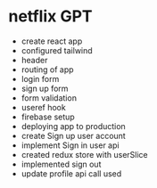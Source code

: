 
# netflix GPT
 - create react app
 - configured tailwind
 - header
 - routing of app
 - login form
 - sign up form
 - form validation
 - useref hook
 - firebase setup
 - deploying app to production 
 - create Sign up user account
 - implement Sign in user api 
 - created redux store with userSlice 
 - implemented sign out
 - update profile api call used
